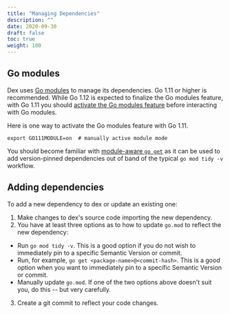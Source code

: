 ```yaml
---
title: "Managing Dependencies"
description: ""
date: 2020-09-30
draft: false
toc: true
weight: 100
---
```


## Go modules

Dex uses [Go modules][go-modules] to manage its dependencies. Go 1.11 or higher is recommended. While Go 1.12 is expected to finalize the Go modules feature, with Go 1.11 you should [activate the Go modules feature][go-modules-activate] before interacting with Go modules.

Here is one way to activate the Go modules feature with Go 1.11.

```
export GO111MODULE=on  # manually active module mode
```

You should become familiar with [module-aware `go get`][module-aware-go-get] as it can be used to add version-pinned dependencies out of band of the typical `go mod tidy -v` workflow.

## Adding dependencies

To add a new dependency to dex or update an existing one:

1. Make changes to dex's source code importing the new dependency.
2. You have at least three options as to how to update `go.mod` to reflect the new dependency:
  * Run `go mod tidy -v`. This is a good option if you do not wish to immediately pin to a specific Semantic Version or commit.
  * Run, for example, `go get <package-name>@<commit-hash>`. This is a good option when you want to immediately pin to a specific Semantic Version or commit.
  * Manually update `go.mod`.  If one of the two options above doesn't suit you, do this -- but very carefully.
3. Create a git commit to reflect your code changes.


[go-modules]: https://github.com/golang/go/wiki/Modules
[go-modules-activate]: https://github.com/golang/go/wiki/Modules#how-to-install-and-activate-module-support
[module-aware-go-get]: https://tip.golang.org/cmd/go/#hdr-Module_aware_go_get
